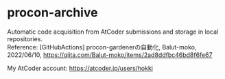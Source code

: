 # procon-archive

Automatic code acquisition from AtCoder submissions and storage in local repositories. <br>
Reference: [GitHubActions] procon-gardenerの自動化, Balut-moko, 2022/06/10, https://qiita.com/Balut-moko/items/2ad8ddfbc46bd8f6fe67

My AtCoder account: https://atcoder.jp/users/hokki
